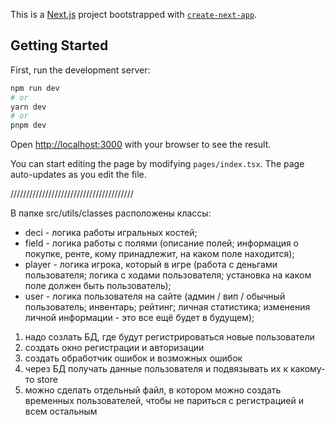 This is a [Next.js](https://nextjs.org/) project bootstrapped with [`create-next-app`](https://github.com/vercel/next.js/tree/canary/packages/create-next-app).

## Getting Started

First, run the development server:

```bash
npm run dev
# or
yarn dev
# or
pnpm dev
```

Open [http://localhost:3000](http://localhost:3000) with your browser to see the result.

You can start editing the page by modifying `pages/index.tsx`. The page auto-updates as you edit the file.


///////////////////////////////////////

В папке src/utils/classes расположены классы:
- deci - логика работы игральных костей;
- field - логика работы с полями (описание полей; информация о покупке, ренте, кому принадлежит, на каком поле находится);
- player - логика игрока, который в игре (работа с деньгами пользователя; логика с ходами пользователя; установка на каком поле должен быть пользователь);
- user - логика пользователя на сайте (админ / вип / обычный пользователь; инвентарь; рейтинг; личная статистика; изменения личной информации - это все ещё будет в будущем);

1. надо созлать БД, где будут регистрироваться новые пользователи
2. создать окно регистрации и авторизации
3. создать обработчик ошибок и возможных ошибок
4. через БД получать данные пользователя и подвязывать их к какому-то store 
5. можно сделать отдельный файл, в котором можно создать временных пользователей, чтобы не париться с регистрацией и всем остальным
